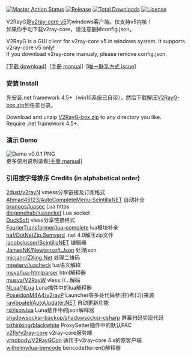 [![Master Action Status][1]][2] [![Release][3]][4] [![Total Downloads][5]][6] [![License][7]][8]

[1]: https://github.com/vrnobody/V2RayG/actions/workflows/debug.yml/badge.svg "Debug Build Status Badge"
[2]: https://github.com/vrnobody/V2RayG/actions "Actions detail"
[3]: https://img.shields.io/github/release/vrnobody/V2RayG.svg "Release Badge"
[4]: https://github.com/vrnobody/V2RayG/releases/latest "Releases"
[5]: https://img.shields.io/github/downloads/vrnobody/V2RayG/total.svg "Total Downloads Badge"
[6]: https://somsubhra.github.io/github-release-stats/?username=vrnobody&repository=V2RayG&per_page=30 "Download Details"
[7]: https://img.shields.io/github/license/vrnobody/V2RayG.svg "Licence Badge"
[8]: https://github.com/vrnobody/V2RayG/blob/master/LICENSE "Licence"
[9]: https://github.com/vrnobody/V2RayG/releases/latest "Latest release"
[10]: https://vrnobody.github.io/V2RayG/ "github.io"
[11]: https://github.com/vrnobody/V2RayG/issues "Issues"
[12]: https://github.com/vrnobody/luna-scripts "Luna scripts"

V2RayG是[v2ray-core v5](https://github.com/v2fly/v2ray-core)的windows客户端。仅支持v5内核！  
如果你手动下载v2ray-core，请注意删掉config.json。  

V2RayG is a GUI client for v2ray-core v5 in windows system. It supports v2ray-core v5 only!  
If you download v2ray-core manualy, please remove config.json.  

[\[下载 download\]][9]&nbsp;&nbsp;[\[手册 manual\]][10]&nbsp;&nbsp;[\[唯一联系方式 issue\]][11]  

### 安装 Install
先安装.net framework 4.5+（win10系统已自带），然后下载解压[V2RayG-box.zip][9]到任意目录。  
  
Download and unzip [V2RayG-box.zip][9] to any directory you like.  
Require .net framework 4.5+.  

### 演示 Demo
![Demo v0.0.1 PNG](https://vrnobody.github.io/V2RayG/images/forms/demo_form_main_v0.0.1.png)  
更多使用说明请看[\[手册 manual\]][10]  

### 引用按字母排序 Credits (in alphabetical order)  
[2dust/v2rayN](https://github.com/2dust/v2rayN) vmess分享链接及订阅格式  
[Ahmad45123/AutoCompleteMenu-ScintillaNET](https://github.com/Ahmad45123/AutoCompleteMenu-ScintillaNET) 自动补全  
[brunoos/luasec](https://github.com/brunoos/luasec.git) Lua https  
[diegonehab/luasocket](https://github.com/diegonehab/luasocket.git) Lua socket  
[DuckSoft](https://github.com/XTLS/Xray-core/issues/91) vless分享链接格式  
[FourierTransformer/lua-complete](https://github.com/FourierTransformer/lua-complete.git) lua模块补全  
[haf/DotNetZip.Semverd](https://github.com/haf/DotNetZip.Semverd) .net 4.0解压zip文件  
[jacobslusser/ScintillaNET](https://github.com/jacobslusser/ScintillaNET) 编辑器  
[JamesNK/Newtonsoft.Json](https://github.com/JamesNK/Newtonsoft.Json) 处理json  
[micjahn/ZXing.Net](https://github.com/micjahn/ZXing.Net/) 处理二维码  
[mpeterv/luacheck](https://github.com/mpeterv/luacheck.git) lua语义解释  
[msva/lua-htmlparser](https://github.com/msva/lua-htmlparser) html解释器  
[musva/V2RayW](https://github.com/musva/V2RayW) vless://...解码  
[NLua/NLua](https://github.com/NLua/NLua) Luna插件中的lua解释器  
[PoseidonM4A4/v2rayP](https://github.com/PoseidonM4A4/v2rayP) Launcher等多处代码参(抄)考(习)来源  
[ravibpatel/AutoUpdater.NET](https://github.com/ravibpatel/AutoUpdater.NET) 自动更新功能  
[rxi/json.lua](https://github.com/rxi/json.lua) Luna插件中的json解释器  
[shadowsocksr-backup/shadowsocksr-csharp](https://github.com/shadowsocksr-backup/shadowsocksr-csharp) 屏幕扫码实现代码  
[txthinking/blackwhite](https://github.com/txthinking/blackwhite) ProxySetter插件中的默认PAC  
[v2fly/v2ray-core](https://github.com/v2fly/v2ray-core) v2ray-core服务端  
[vrnobody/V2RayGCon](https://github.com/vrnobody/V2RayGCon) 适用于v2ray-core 4.x的原客户端  
[wilhelmy/lua-bencode](https://bitbucket.org/wilhelmy/lua-bencode) bencode(torrent)解释器  

